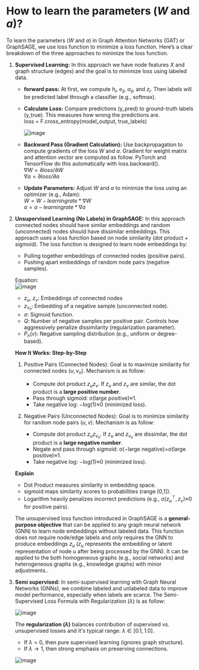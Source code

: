 # How to learn the parameters ($W$ and $a$)?
To learn the parameters ($W$ and $a$) in Graph Attention Networks (GAT) or GraphSAGE, we use loss function to minimize a loss function. Here’s a clear breakdown of the three approaches to minimize the loss function.
1. **Supervised Learning:** In this approach we have node features $X$ and graph structure (edges) and the goal is to minimize loss using labeled data.  
   * **forward pass:** At first, we compute $h_i$, $e_{ij}$, $α_{ij}$, and $z_i$. Then labels will be predicted label through a classifier (e.g., softmax).
   * **Calculate Loss:** Compare predictions (y_pred) to ground-truth labels (y_true). This measures how wrong the predictions are.  
     loss = F.cross_entropy(model_output, true_labels)

     ![image](https://github.com/user-attachments/assets/0f97b4d1-99fa-4256-8844-06d3852a08da)

   * **Backward Pass (Gradient Calculation):** Use backpropagation to compute gradients of the loss $W$ and $a$. Gradient for weight matrix and attention vector are computed as follow. PyTorch and TensorFlow do this automatically with loss.backward().  
    $∇W = ∂loss/∂W$   
    $∇a = ∂loss/∂a$

   * **Update Parameters:** Adjust $W$ and $a$ to minimize the loss using an optimizer (e.g., Adam):  
     $W = W - learningrate * ∇W$  
     $a = a - learningrate * ∇a$  
     
1. **Unsupervised Learning (No Labels) in GraphSAGE:** In this approach connected nodes should have similar embeddings and random (unconnected) nodes should have dissimilar embeddings. This approach uses a loss function based on node similarity (dot product + sigmoid). The loss function is designed to learn node embeddings by:  
   * Pulling together embeddings of connected nodes (positive pairs).  
   * Pushing apart embeddings of random node pairs (negative samples).
     
   Equation:  
   ![image](https://github.com/user-attachments/assets/5144a0d9-a4e2-48dd-b8cc-fe9def4308fa)

   * $z_u$, $z_v$: Embeddings of connected nodes
   * $z_{v_n}$: Embedding of a negative sample (unconnected node).
   * $σ$: Sigmoid function.
   * $Q$: Number of negative samples per positive pair. Controls how aggressively penalize dissimilarity (regularization parameter).
   * $P_n(v)$: Negative sampling distribution (e.g., uniform or degree-based).

   **How It Works: Step-by-Step**   
   1. Positive Pairs (Connected Nodes): Goal is to maximize similarity for connected nodes ($u,v_n$). Mechanism is as follow:
      * Compute dot product $z_u z_v$. If $z_u$ and $z_v$ are similar, the dot product is a **large positive number**.
      * Pass through sigmoid: σ(large positive)≈1.
      * Take negative log: −log(1)≈0 (minimized loss).
        
   2. Negative Pairs (Unconnected Nodes): Goal is to minimize similarity for random node pairs ($u,v$). Mechanism is as follow:  
      * Compute dot product $z_u z_{v_n}$. If $z_u$ and $z_{v_n}$ are dissimilar, the dot product is a **large negative number**.  
      * Negate and pass through sigmoid: σ(−large negative)=σ(large positive)≈1.
      * Take negative log: −log(1)≈0 (minimized loss).

   **Explain**  
   * Dot Product measures similarity in embedding space.
   * sigmoid maps similarity scores to probabilities (range [0,1]).
   * Logarithm heavily penalizes incorrect predictions (e.g., σ($z_u^⊤,z_v$)≈0 for positive pairs).
  
    The unsupervised loss function introduced in GraphSAGE is a **general-purpose objective** that can be applied to any graph neural network (GNN) to learn node embeddings without labeled data. This function does not require node/edge labels and only requires the GNN to produce embeddings $z_u$ ($z_u$ represents the embedding or latent representation of node $u$ after being processed by the GNN). It can be applied to the both homogeneous graphs (e.g., social networks) and heterogeneous graphs (e.g., knowledge graphs) with minor adjustments..
     
2. **Semi supervised:** In semi-supervised learning with Graph Neural Networks (GNNs), we combine labeled and unlabeled data to improve model performance, especially when labels are scarce. The Semi-Supervised Loss Formula with Regularization ($λ$) is as follow:

   ![image](https://github.com/user-attachments/assets/41a5954f-f7c7-45c5-9a4c-e11ac358d3cf)

   The **regularization ($λ$)** balances contribution of supervised vs. unsupervised losses and it's typical range: $λ∈[0.1,1.0]$.
   * If $λ=0$, then pure supervised learning (ignores graph structure).
   * If $λ → 1$, then strong emphasis on preserving connections.

   ![image](https://github.com/user-attachments/assets/81554ae2-ab58-4280-b31a-5d9a08c7c9b4)
